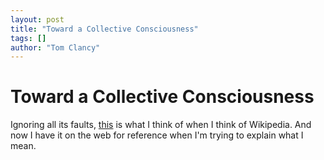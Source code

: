 ```yaml
---
layout: post
title: "Toward a Collective Consciousness"
tags: []
author: "Tom Clancy"
---
```


# Toward a Collective Consciousness

Ignoring all its faults, <a href="/assets/wordpress/2008/01/nexus-wikipedia.jpg" title="Nexus and the Library">this</a> is what I think of when I think of Wikipedia. And now I have it on the web for reference when I'm trying to explain what I mean.
